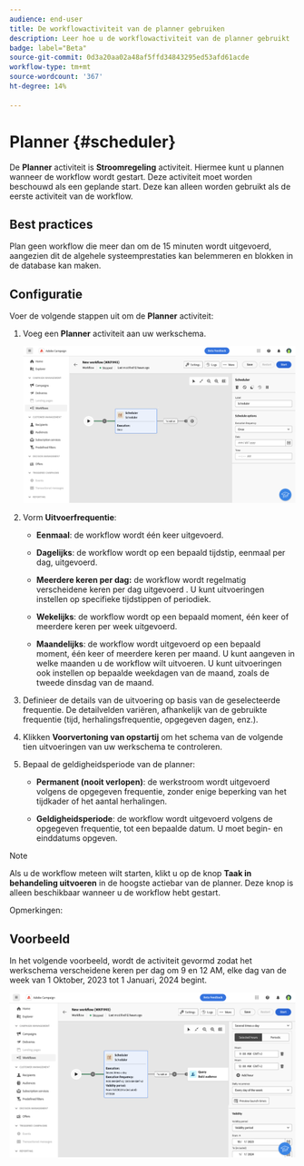 ```yaml
---
audience: end-user
title: De workflowactiviteit van de planner gebruiken
description: Leer hoe u de workflowactiviteit van de planner gebruikt
badge: label="Beta"
source-git-commit: 0d3a20aa02a48af5ffd34843295ed53afd61acde
workflow-type: tm+mt
source-wordcount: '367'
ht-degree: 14%

---
```



# Planner {#scheduler}

<!--
>[!CONTEXTUALHELP]
>id="acw_orchestration_schedule_options"
>title="Scheduler activity"
>abstract="The Scheduler activity allows you..."
-->

De **Planner** activiteit is **Stroomregeling** activiteit. Hiermee kunt u plannen wanneer de workflow wordt gestart. Deze activiteit moet worden beschouwd als een geplande start. Deze kan alleen worden gebruikt als de eerste activiteit van de workflow.

## Best practices

Plan geen workflow die meer dan om de 15 minuten wordt uitgevoerd, aangezien dit de algehele systeemprestaties kan belemmeren en blokken in de database kan maken.

## Configuratie

Voer de volgende stappen uit om de **Planner** activiteit:

1. Voeg een **Planner** activiteit aan uw werkschema.

   ![](../assets/workflow-scheduler.png)

1. Vorm **Uitvoerfrequentie**:

   * **Eenmaal**: de workflow wordt één keer uitgevoerd.

   * **Dagelijks**: de workflow wordt op een bepaald tijdstip, eenmaal per dag, uitgevoerd.

   * **Meerdere keren per dag:** de workflow wordt regelmatig verscheidene keren per dag uitgevoerd . U kunt uitvoeringen instellen op specifieke tijdstippen of periodiek.

   * **Wekelijks**: de workflow wordt op een bepaald moment, één keer of meerdere keren per week uitgevoerd.

   * **Maandelijks**: de workflow wordt uitgevoerd op een bepaald moment, één keer of meerdere keren per maand. U kunt aangeven in welke maanden u de workflow wilt uitvoeren. U kunt uitvoeringen ook instellen op bepaalde weekdagen van de maand, zoals de tweede dinsdag van de maand.

1. Definieer de details van de uitvoering op basis van de geselecteerde frequentie. De detailvelden variëren, afhankelijk van de gebruikte frequentie (tijd, herhalingsfrequentie, opgegeven dagen, enz.).

1. Klikken **Voorvertoning van opstartij** om het schema van de volgende tien uitvoeringen van uw werkschema te controleren.

1. Bepaal de geldigheidsperiode van de planner:

   * **Permanent (nooit verlopen)**: de werkstroom wordt uitgevoerd volgens de opgegeven frequentie, zonder enige beperking van het tijdkader of het aantal herhalingen.

   * **Geldigheidsperiode**: de workflow wordt uitgevoerd volgens de opgegeven frequentie, tot een bepaalde datum. U moet begin- en einddatums opgeven.

>[!NOTE]
>
>Als u de workflow meteen wilt starten, klikt u op de knop **Taak in behandeling uitvoeren** in de hoogste actiebar van de planner. Deze knop is alleen beschikbaar wanneer u de workflow hebt gestart.

Opmerkingen:


## Voorbeeld

In het volgende voorbeeld, wordt de activiteit gevormd zodat het werkschema verscheidene keren per dag om 9 en 12 AM, elke dag van de week van 1 Oktober, 2023 tot 1 Januari, 2024 begint.

![](../assets/workflow-scheduler2.png)



